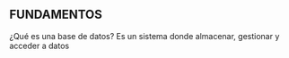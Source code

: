 ## FUNDAMENTOS

¿Qué es una base de datos?
Es un sistema donde almacenar, gestionar y acceder a datos

